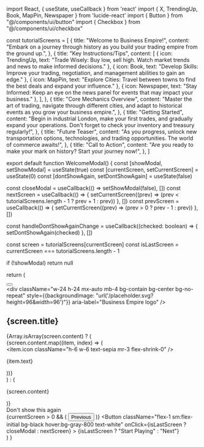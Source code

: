 import React, { useState, useCallback } from 'react'
import { X, TrendingUp, Book, MapPin, Newspaper } from 'lucide-react'
import { Button } from "@/components/ui/button"
import { Checkbox } from "@/components/ui/checkbox"

const tutorialScreens = [
  {
    title: "Welcome to Business Empire!",
    content: "Embark on a journey through history as you build your trading empire from the ground up.",
  },
  {
    title: "Key Instructions/Tips",
    content: [
      { icon: TrendingUp, text: "Trade Wisely: Buy low, sell high. Watch market trends and news to make informed decisions." },
      { icon: Book, text: "Develop Skills: Improve your trading, negotiation, and management abilities to gain an edge." },
      { icon: MapPin, text: "Explore Cities: Travel between towns to find the best deals and expand your influence." },
      { icon: Newspaper, text: "Stay Informed: Keep an eye on the news panel for events that may impact your business." },
    ],
  },
  {
    title: "Core Mechanics Overview",
    content: "Master the art of trading, navigate through different cities, and adapt to historical events as you grow your business empire.",
  },
  {
    title: "Getting Started",
    content: "Begin in industrial London, make your first trades, and gradually expand your operations. Don't forget to check your inventory and treasury regularly!",
  },
  {
    title: "Future Teaser",
    content: "As you progress, unlock new transportation options, technologies, and trading opportunities. The world of commerce awaits!",
  },
  {
    title: "Call to Action",
    content: "Are you ready to make your mark on history? Start your journey now!",
  },
]

export default function WelcomeModal() {
  const [showModal, setShowModal] = useState(true)
  const [currentScreen, setCurrentScreen] = useState(0)
  const [dontShowAgain, setDontShowAgain] = useState(false)

  const closeModal = useCallback(() => setShowModal(false), [])
  const nextScreen = useCallback(() => {
    setCurrentScreen((prev) => (prev < tutorialScreens.length - 1 ? prev + 1 : prev))
  }, [])
  const prevScreen = useCallback(() => {
    setCurrentScreen((prev) => (prev > 0 ? prev - 1 : prev))
  }, [])

  const handleDontShowAgainChange = useCallback((checked: boolean) => {
    setDontShowAgain(checked)
  }, [])

  const screen = tutorialScreens[currentScreen]
  const isLastScreen = currentScreen === tutorialScreens.length - 1

  if (!showModal) return null

  return (
    <div className="fixed inset-0 bg-black bg-opacity-50 flex items-center justify-center p-4 z-50">
      <div className="bg-white rounded-lg shadow-xl max-w-md w-full max-h-[90vh] overflow-hidden relative">
        <button
          onClick={closeModal}
          className="absolute top-2 right-2 text-gray-500 hover:text-gray-700"
          aria-label="Close modal"
        >
          <X className="h-6 w-6" />
        </button>
        <div className="p-6 overflow-y-auto max-h-[calc(90vh-4rem)]">
          <div className="text-center mb-6">
            <div className="w-24 h-24 mx-auto mb-4 bg-contain bg-center bg-no-repeat"
                 style={{backgroundImage: "url('/placeholder.svg?height=96&width=96')"}}
                 aria-label="Business Empire logo" />
            <h2 className="text-2xl font-bold text-sepia mb-2">{screen.title}</h2>
            {Array.isArray(screen.content) ? (
              <div className="space-y-4 text-left">
                {screen.content.map((item, index) => (
                  <div key={index} className="flex items-start">
                    <item.icon className="h-6 w-6 text-sepia mr-3 flex-shrink-0" />
                    <p className="text-brown-800">{item.text}</p>
                  </div>
                ))}
              </div>
            ) : (
              <p className="text-brown-800">{screen.content}</p>
            )}
          </div>
          <div className="flex flex-col sm:flex-row justify-between items-center gap-4">
            <div className="flex items-center space-x-2 order-2 sm:order-1">
              <Checkbox 
                id="dontShow" 
                checked={dontShowAgain}
                onCheckedChange={handleDontShowAgainChange}
              />
              <label
                htmlFor="dontShow"
                className="text-sm font-medium leading-none peer-disabled:cursor-not-allowed peer-disabled:opacity-70 text-brown-700"
              >
                Don't show this again
              </label>
            </div>
            <div className="flex gap-4 w-full sm:w-auto order-1 sm:order-2">
              {currentScreen > 0 && (
                <Button variant="outline" className="flex-1 sm:flex-initial border-black text-black hover:bg-black hover:text-white" onClick={prevScreen}>
                  Previous
                </Button>
              )}
              <Button 
                className="flex-1 sm:flex-initial bg-black hover:bg-gray-800 text-white" 
                onClick={isLastScreen ? closeModal : nextScreen}
              >
                {isLastScreen ? "Start Playing" : "Next"}
              </Button>
            </div>
          </div>
        </div>
      </div>
    </div>
  )
}